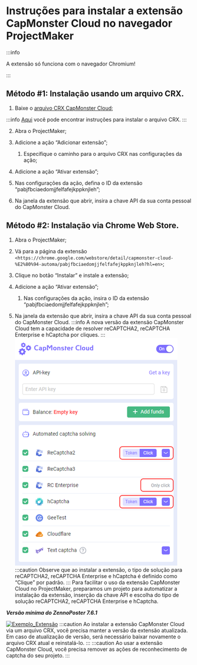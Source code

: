 ﻿---
sidebar_position: 4
sidebar_label: Instruções para instalar a extensão no navegador ProjectMaker
---

# Instruções para instalar a extensão CapMonster Cloud no navegador ProjectMaker

:::info

A extensão só funciona com o navegador Chromium!

:::

## **Método #1: Instalação usando um arquivo CRX.**
1. Baixe o [arquivo CRX CapMonster Cloud](https://chrome.google.com/webstore/detail/capmonster-cloud-%E2%80%94-automa/pabjfbciaedomjjfelfafejkppknjleh?hl=en);

:::info
[Aqui](https://zennolab.atlassian.net/wiki/spaces/RU/pages/2081423361#%D0%9A%D0%B0%D0%BA-%D1%81%D0%BA%D0%B0%D1%87%D0%B0%D1%82%D1%8C-crx-%D1%84%D0%B0%D0%B9%D0%BB-%D1%80%D0%B0%D1%81%D1%88%D0%B8%D1%80%D0%B5%D0%BD%D0%B8%D1%8F) você pode encontrar instruções para instalar o arquivo CRX.
:::

2. Abra o ProjectMaker;

3. Adicione a ação “Adicionar extensão”;

    1. Especifique o caminho para o arquivo CRX nas configurações da ação;

4. Adicione a ação “Ativar extensão”;

5. Nas configurações da ação, defina o ID da extensão “pabjfbciaedomjjfelfafejkppknjleh”;

6. Na janela da extensão que abrir, insira a chave API da sua conta pessoal do CapMonster Cloud.
## **Método #2: Instalação via Chrome Web Store.**
1. Abra o ProjectMaker;
2. Vá para a página da extensão `<https://chrome.google.com/webstore/detail/capmonster-cloud-%E2%80%94-automa/pabjfbciaedomjjfelfafejkppknjleh?hl=en>`;
3. Clique no botão “Instalar” e instale a extensão;
4. Adicione a ação “Ativar extensão”;

    1. Nas configurações da ação, insira o ID da extensão “pabjfbciaedomjjfelfafejkppknjleh”;

5. Na janela da extensão que abrir, insira a chave API da sua conta pessoal do CapMonster Cloud.
:::info
A nova versão da extensão CapMonster Cloud tem a capacidade de resolver reCAPTCHA2, reCAPTCHA Enterprise e hCaptcha por cliques.
:::
![](./images/install-instruction/ext.png) 
:::caution
Observe que ao instalar a extensão, o tipo de solução para reCAPTCHA2, reCAPTCHA Enterprise e hCaptcha é definido como “Clique” por padrão.
:::
Para facilitar o uso da extensão CapMonster Cloud no ProjectMaker, preparamos um projeto para automatizar a instalação da extensão, inserção da chave API e escolha do tipo de solução reCAPTCHA2, reCAPTCHA Enterprise e hCaptcha.

***Versão mínima do ZennoPoster 7.6.1***

[![Exemplo_Extensão](./images/install-instruction/Aspose.Words.d33c25f1-0d68-4361-bcfb-da50f3892df4.002.png)](https://drive.google.com/file/d/1eOv1wXnjf202yDavB4051-XFM7vUGiGN/view?usp=sharing)
:::caution
Ao instalar a extensão CapMonster Cloud via um arquivo CRX, você precisa manter a versão da extensão atualizada. Em caso de atualização de versão, será necessário baixar novamente o arquivo CRX atual e reinstalá-lo.
:::
:::caution
Ao usar a extensão CapMonster Cloud, você precisa remover as ações de reconhecimento de captcha do seu projeto.
:::